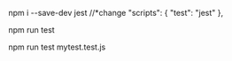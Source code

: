 npm i --save-dev jest
//*change
 "scripts": {
    "test": "jest"
  },

  npm run test

   npm run test mytest.test.js 